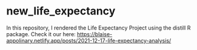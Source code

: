 # new_life_expectancy
In this repository, I rendered the Life Expectancy Project using the distill R package. 
Check it our here: https://blaise-appolinary.netlify.app/posts/2021-12-17-life-expectancy-analysis/
